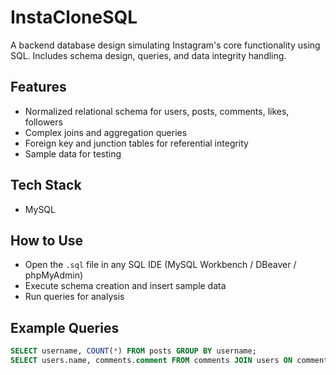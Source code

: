 # InstaCloneSQL
A backend database design simulating Instagram's core functionality using SQL. Includes schema design, queries, and data integrity handling.

## Features
- Normalized relational schema for users, posts, comments, likes, followers
- Complex joins and aggregation queries
- Foreign key and junction tables for referential integrity
- Sample data for testing

## Tech Stack
- MySQL

## How to Use
- Open the `.sql` file in any SQL IDE (MySQL Workbench / DBeaver / phpMyAdmin)
- Execute schema creation and insert sample data
- Run queries for analysis

## Example Queries
```sql
SELECT username, COUNT(*) FROM posts GROUP BY username;
SELECT users.name, comments.comment FROM comments JOIN users ON comments.user_id = users.id;
